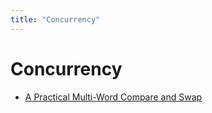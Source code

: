 ```yaml
---
title: "Concurrency"
---
```


# Concurrency

- [A Practical Multi-Word Compare and Swap](./a-practical-multi-word-compare-and-swap-operation.md)
